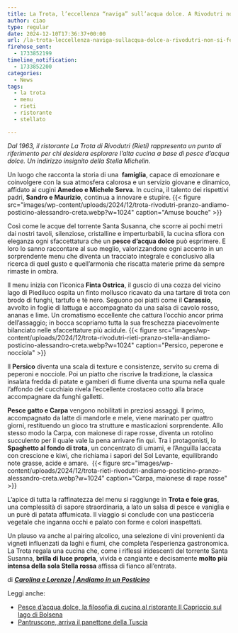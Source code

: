 ```yaml
---
title: La Trota, l’eccellenza “naviga” sull’acqua dolce. A Rivodutri non si ferma il viaggio di gusto
author: ciao
type: regular
date: 2024-12-10T17:36:37+00:00
url: /la-trota-leccellenza-naviga-sullacqua-dolce-a-rivodutri-non-si-ferma-il-viaggio-di-gusto/
firehose_sent:
  - 1733852199
timeline_notification:
  - 1733852200
categories:
  - News
tags:
  - la trota
  - menu
  - rieti
  - ristorante
  - stellato

---
```

_Dal 1963, il ristorante La Trota di Rivodutri (Rieti) rappresenta un punto di riferimento per chi desidera esplorare l&#8217;alta cucina a base di pesce d’acqua dolce._ _Un indirizzo insignito della Stella Michelin._

Un luogo che racconta la storia di una&nbsp; **famiglia**, capace di emozionare e coinvolgere con la sua atmosfera calorosa e un servizio giovane e dinamico, affidato ai cugini **Amedeo e Michele Serva**. In cucina, il talento dei rispettivi padri, **Sandro e Maurizio**, continua a innovare e stupire.
{{< figure src="images/wp-content/uploads/2024/12/trota-rivodutri-pranzo-andiamo-posticino-alessandro-creta.webp?w=1024" caption="Amuse bouche" >}}
 

Così come le acque del torrente Santa Susanna, che scorre ai pochi metri dai nostri tavoli, silenziose, cristalline e imperturbabili, la cucina sfiora con eleganza ogni sfaccettatura che un **pesce d’acqua dolce** può esprimere. E loro lo sanno raccontare al suo meglio, valorizzandone ogni accento in un sorprendente menu che diventa un tracciato integrale e conclusivo alla ricerca di quel gusto e quell’armonia che riscatta materie prime da sempre rimaste in ombra.  
  
Il menu inizia con l’iconica **Finta Ostrica**, il guscio di una cozza del vicino lago di Piediluco ospita un finto mollusco ricavato da una tartare di trota con brodo di funghi, tartufo e tè nero. Seguono poi piatti come il **Carassio**, avvolto in foglie di lattuga e accompagnato da una salsa di cavolo rosso, ananas e lime. Un cromatismo eccellente che cattura l’occhio ancor prima dell’assaggio; in bocca scopriamo tutta la sua freschezza piacevolmente bilanciato nelle sfaccettature più acidule.
{{< figure src="images/wp-content/uploads/2024/12/trota-rivodutri-rieti-pranzo-stella-andiamo-posticino-alessandro-creta.webp?w=1024" caption="Persico, peperone e nocciola" >}}
 

Il **Persico** diventa una scala di texture e consistenze, servito su crema di peperoni e nocciole. Poi un piatto che riscrive la tradizione, la classica insalata fredda di patate e gamberi di fiume diventa una spuma nella quale l’affondo del cucchiaio rivela l’eccellente crostaceo cotto alla brace&nbsp; accompagnare da funghi galletti.

**Pesce gatto e Carpa** vengono nobilitati in preziosi assaggi. Il primo, accompagnato da latte di mandorle e mele, viene marinato per quattro giorni, restituendo un gioco tra strutture e masticazioni sorprendente. Allo stesso modo la Carpa, con maionese di rape rosse, diventa un rotolino succulento per il quale vale la pena arrivare fin qui. Tra i protagonisti, lo **Spaghetto al fondo di trota**, un concentrato di umami, e l’Anguilla laccata con crescione e kiwi, che richiama i sapori del Sol Levante, equilibrando note grasse, acide e amare.&nbsp;
{{< figure src="images/wp-content/uploads/2024/12/trota-rieti-rivodutri-andiamo-posticino-pranzo-alessandro-creta.webp?w=1024" caption="Carpa, maionese di rape rosse" >}}
 

L’apice di tutta la raffinatezza del menu si raggiunge in **Trota e foie gras**, una complessità di sapore straordinaria, a lato un salsa di pesce e vaniglia e un purè di patata affumicata. Il viaggio si conclude con una pasticceria vegetale che inganna occhi e palato con forme e colori inaspettati.  
  
Un plauso va anche al pairing alcolico, una selezione di vini provenienti da vigneti influenzati da laghi e fiumi, che completa l’esperienza gastronomica. La Trota regala una cucina che, come i riflessi iridescenti del torrente Santa Susanna, **brilla di luce propria**, vivida e cangiante e decisamente **molto più intensa della sola Stella rossa** affissa di fianco all’entrata.

di <a href="https://www.instagram.com/andiamoinunposticino/" target="_blank" rel="noreferrer noopener"><strong><em>Carolina e Lorenzo | Andiamo in un Posticino</em></strong></a>

Leggi anche:

<ul class="wp-block-list">
  <li>
    <a href="https://aleepepecom.wordpress.com/2024/12/09/pesce-di-lago-a-grotte-di-castro-piu-che-un-capriccio-e-una-filosofia/" target="_blank" rel="noreferrer noopener">Pesce d&#8217;acqua dolce, la filosofia di cucina al ristorante Il Capriccio sul lago di Bolsena</a>
  </li>
  <li>
    <a href="https://aleepepecom.wordpress.com/2024/12/05/nasce-il-panettone-della-tuscia-per-natale-arriva-il-pantruscone/" target="_blank" rel="noreferrer noopener">Pantruscone, arriva il panettone della Tuscia</a>
  </li>
</ul>